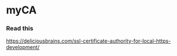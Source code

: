 # myCA
### Read this
https://deliciousbrains.com/ssl-certificate-authority-for-local-https-development/
